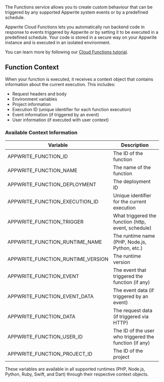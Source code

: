 The Functions service allows you to create custom behaviour that can be triggered by any supported Appwrite system events or by a predefined schedule.

Appwrite Cloud Functions lets you automatically run backend code in response to events triggered by Appwrite or by setting it to be executed in a predefined schedule. Your code is stored in a secure way on your Appwrite instance and is executed in an isolated environment.

You can learn more by following our [Cloud Functions tutorial](https://appwrite.io/docs/functions).

## Function Context

When your function is executed, it receives a context object that contains information about the current execution. This includes:

- Request headers and body
- Environment variables
- Project information
- Execution ID (unique identifier for each function execution)
- Event information (if triggered by an event)
- User information (if executed with user context)

### Available Context Information

| Variable | Description |
|----------|-------------|
| APPWRITE_FUNCTION_ID | The ID of the function |
| APPWRITE_FUNCTION_NAME | The name of the function |
| APPWRITE_FUNCTION_DEPLOYMENT | The deployment ID |
| APPWRITE_FUNCTION_EXECUTION_ID | Unique identifier for the current execution |
| APPWRITE_FUNCTION_TRIGGER | What triggered the function (http, event, schedule) |
| APPWRITE_FUNCTION_RUNTIME_NAME | The runtime name (PHP, Node.js, Python, etc.) |
| APPWRITE_FUNCTION_RUNTIME_VERSION | The runtime version |
| APPWRITE_FUNCTION_EVENT | The event that triggered the function (if any) |
| APPWRITE_FUNCTION_EVENT_DATA | The event data (if triggered by an event) |
| APPWRITE_FUNCTION_DATA | The request data (if triggered via HTTP) |
| APPWRITE_FUNCTION_USER_ID | The ID of the user who triggered the function (if any) |
| APPWRITE_FUNCTION_PROJECT_ID | The ID of the project |

These variables are available in all supported runtimes (PHP, Node.js, Python, Ruby, Swift, and Dart) through their respective context objects.